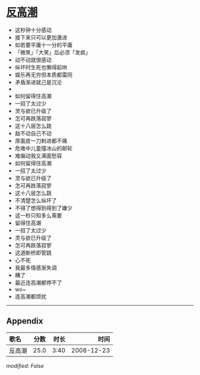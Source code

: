 # [反高潮](https://music.163.com/song?id=30569102)

* 这秒钟十分感动
* 接下来只可以更加激进
* 如若要平庸十一分的平庸
* 「微笑」「大笑」后必须「发疯」
* 动不动就很感动
* 纵坏时生死也懒得起哄
* 娱乐再无穷但本质都雷同
* 矛盾渐进就己是沉沦
* 
* 如何留得住高潮
* 一招了太过少
* 灵与欲已升级了
* 怎可再跌落寂寥
* 这十八层怎么跳
* 敌不动自己不动
* 厚面皮一刀剌进都不痛
* 危难中儿童撞冰山的邮轮
* 难煽动我又满面愁容
* 如何留得住高潮
* 一招了太过少
* 灵与欲已升级了
* 怎可再跌落寂寥
* 这十八层怎么跳
* 不清楚怎么纵坏了
* 不得了想得到得到了嫌少
* 这一秒只知多么需要
* 留得住高潮
* 一招了太过少
* 灵与欲已升级了
* 怎可再跌落寂寥
* 这道断桥即管跳
* 心不死
* 我最多情感渐失调
* 糟了
* 最近连高潮都停不了
* wo~
* 连高潮都烦扰


---

## Appendix

|歌名|分数|时长|时间|
|:---|:---:|---:|---:|
|反高潮|25.0|3:40|2008-12-23

*modified: False*